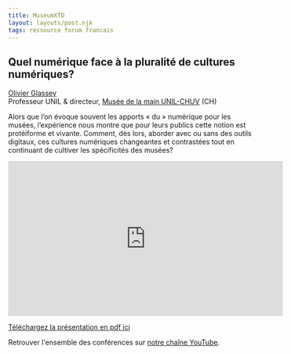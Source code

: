 ```yaml
---
title: MuseumXTD  
layout: layouts/post.njk
tags: ressource forum francais
---
```

## Quel numérique face à la pluralité de cultures numériques?

[Olivier Glassey](https://applicationspub.unil.ch/interpub/noauth/php/Un/UnPers.php?PerNum=881059&LanCode=37)  
Professeur UNIL & directeur, [Musée de la main UNIL-CHUV](https://www.museedelamain.ch/) (CH)

Alors que l’on évoque souvent les apports « du » numérique pour les musées, l’expérience nous montre que pour leurs publics cette notion est protéiforme et vivante. Comment, dès lors, aborder avec ou sans des outils digitaux, ces cultures numériques changeantes et contrastées tout en continuant de cultiver les spécificités des musées?  

<iframe width="560" height="315" src="https://www.youtube.com/embed/qW6D1NxDhqo" title="YouTube video player" frameborder="0" allow="accelerometer; autoplay; clipboard-write; encrypted-media; gyroscope; picture-in-picture" allowfullscreen></iframe>
  

[Téléchargez la présentation en pdf ici](https://kdrive.infomaniak.com/app/share/131928/4de8dfb6-ab50-4f7e-86eb-d97791f188bc)
    
Retrouver l'ensemble des conférences sur [notre chaîne YouTube](https://www.youtube.com/channel/UCTZJM5WsXDkH8QgMdACUNyw).  
